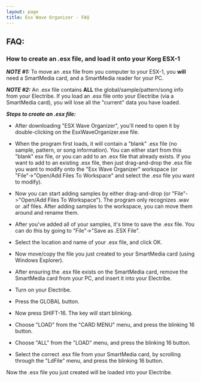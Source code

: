 ```yaml
---
layout: page
title: Esx Wave Organizer - FAQ
---
```


## FAQ:

### How to create an .esx file, and load it onto your Korg ESX-1

**_NOTE #1:_** To move an .esx file from you computer to your ESX-1, you <b>will</b>
need a SmartMedia card, and a SmartMedia reader for your PC.

**_NOTE #2:_** An .esx file contains **ALL** the global/sample/pattern/song info
from your Electribe. If you load an .esx file onto your Electribe (via a SmartMedia card),
you will lose all the "current" data you have loaded.

**_Steps to create an .esx file:_**

- After downloading "ESX Wave Organizer", you'll need to open it by double-clicking on
  the EsxWaveOrganizer.exe file.

- When the program first loads, it will contain a "blank" .esx file (no sample, pattern, or
  song information). You can either start from this "blank" esx file, or you can add to an
  .esx file that already exists. If you want to add to an existing .esx file, then just
  drag-and-drop the .esx file you want to modify onto the "Esx Wave Organizer" workspace
  (or "File"->"Open/Add Files To Workspace" and select the .esx file you want to modify).

- Now you can start adding samples by either drag-and-drop (or "File"->"Open/Add Files To
  Workspace"). The program only recognizes .wav or .aif files. After adding samples to the
  workspace, you can move them around and rename them.

- After you've added all of your samples, it's time to save the .esx file. You can do this
  by going to "File"->"Save as .ESX File".

- Select the location and name of your .esx file, and click OK.

- Now move/copy the file you just created to your SmartMedia card (using Windows Explorer).

- After ensuring the .esx file exists on the SmartMedia card, remove the SmartMedia card from
  your PC, and insert it into your Electribe.

- Turn on your Electribe.

- Press the GLOBAL button.

- Now press SHIFT-16. The key will start blinking.

- Choose "LOAD" from the "CARD MENU" menu, and press the blinking 16 button.

- Choose "ALL" from the "LOAD" menu, and press the blinking 16 button.

- Select the correct .esx file from your SmartMedia card, by scrolling through the "LdFile" menu,
  and press the blinking 16 button.

Now the .esx file you just created will be loaded into your Electribe.
